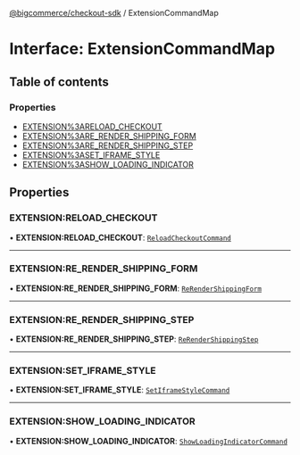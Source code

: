 [@bigcommerce/checkout-sdk](../README.md) / ExtensionCommandMap

# Interface: ExtensionCommandMap

## Table of contents

### Properties

- [EXTENSION%3ARELOAD_CHECKOUT](ExtensionCommandMap.md#extension:reload_checkout)
- [EXTENSION%3ARE_RENDER_SHIPPING_FORM](ExtensionCommandMap.md#extension:re_render_shipping_form)
- [EXTENSION%3ARE_RENDER_SHIPPING_STEP](ExtensionCommandMap.md#extension:re_render_shipping_step)
- [EXTENSION%3ASET_IFRAME_STYLE](ExtensionCommandMap.md#extension:set_iframe_style)
- [EXTENSION%3ASHOW_LOADING_INDICATOR](ExtensionCommandMap.md#extension:show_loading_indicator)

## Properties

### EXTENSION:RELOAD\_CHECKOUT

• **EXTENSION:RELOAD\_CHECKOUT**: [`ReloadCheckoutCommand`](ReloadCheckoutCommand.md)

___

### EXTENSION:RE\_RENDER\_SHIPPING\_FORM

• **EXTENSION:RE\_RENDER\_SHIPPING\_FORM**: [`ReRenderShippingForm`](ReRenderShippingForm.md)

___

### EXTENSION:RE\_RENDER\_SHIPPING\_STEP

• **EXTENSION:RE\_RENDER\_SHIPPING\_STEP**: [`ReRenderShippingStep`](ReRenderShippingStep.md)

___

### EXTENSION:SET\_IFRAME\_STYLE

• **EXTENSION:SET\_IFRAME\_STYLE**: [`SetIframeStyleCommand`](SetIframeStyleCommand.md)

___

### EXTENSION:SHOW\_LOADING\_INDICATOR

• **EXTENSION:SHOW\_LOADING\_INDICATOR**: [`ShowLoadingIndicatorCommand`](ShowLoadingIndicatorCommand.md)
